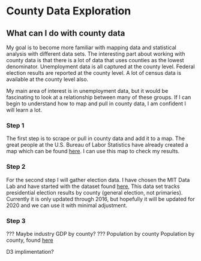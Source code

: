 # County Data Exploration
## What can I do with county data

My goal is to become more familiar with mapping data and statistical analysis with different data sets. The interesting part about working with county data is that there is a lot of data that uses counties as the lowest denominator. Unemployment data is all captured at the county level. Federal election results are reported at the county level. A lot of census data is available at the county level also.

My main area of interest is in unemployment data, but it would be fascinating to look at a relationship between many of these groups. If I can begin to understand how to map and pull in county data, I am confident I will learn a lot.

### Step 1
The first step is to scrape or pull in county data and add it to a map. The great people at the U.S. Bureau of Labor Statistics have already created a map which can be found [here](https://data.bls.gov/lausmap/showMap.jsp;jsessionid=130728D21177009D119C2F3F57220E2B._t3_07v). I can use this map to check my results.

### Step 2
For the second step I will gather election data. I have chosen the MIT Data Lab and have started with the dataset found [here](https://dataverse.harvard.edu/dataset.xhtml?persistentId=doi:10.7910/DVN/VOQCHQ),  This data set tracks presidential election results by county (general election, not primaries).  Currently it is only updated through 2016, but hopefully it will be updated for 2020 and we can use it with minimal adjustment.

### Step 3
??? Maybe industry GDP by county?
??? Population by county
Population by county, found [here](https://www2.census.gov/programs-surveys/popest/datasets/2010-2019/counties/totals/)

D3 implimentation?